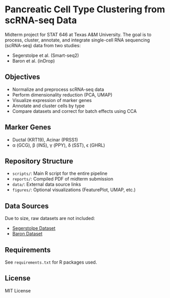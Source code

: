 # Pancreatic Cell Type Clustering from scRNA-seq Data

Midterm project for STAT 646 at Texas A&M University. The goal is to process, cluster, annotate, and integrate single-cell RNA sequencing (scRNA-seq) data from two studies:

- Segerstolpe et al. (Smart-seq2)
- Baron et al. (inDrop)

## Objectives

- Normalize and preprocess scRNA-seq data
- Perform dimensionality reduction (PCA, UMAP)
- Visualize expression of marker genes
- Annotate and cluster cells by type
- Compare datasets and correct for batch effects using CCA

## Marker Genes

- Ductal (KRT19), Acinar (PRSS1)
- α (GCG), β (INS), γ (PPY), δ (SST), ϵ (GHRL)

## Repository Structure

- `scripts/`: Main R script for the entire pipeline
- `reports/`: Compiled PDF of midterm submission
- `data/`: External data source links
- `figures/`: Optional visualizations (FeaturePlot, UMAP, etc.)

## Data Sources

Due to size, raw datasets are not included:
- [Segerstolpe Dataset](https://www.ebi.ac.uk/biostudies/arrayexpress/studies/E-MTAB-5061)
- [Baron Dataset](https://www.ncbi.nlm.nih.gov/geo/query/acc.cgi?acc=GSE84133)

## Requirements

See `requirements.txt` for R packages used.

## License

MIT License
